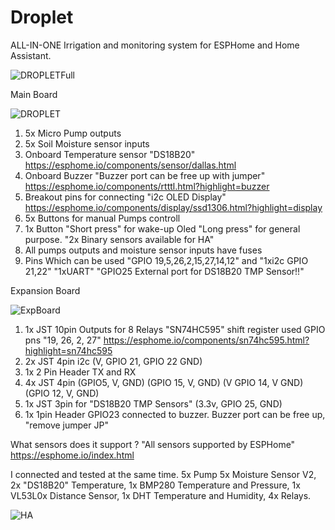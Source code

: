 # Droplet
 ALL-IN-ONE Irrigation and monitoring system for ESPHome and Home Assistant.
 
 
 ![DROPLETFull](https://raw.githubusercontent.com/PricelessToolkit/Droplet/main/img/dropletfull.JPEG)
 
 
 
   Main Board
   
   
 ![DROPLET](https://raw.githubusercontent.com/PricelessToolkit/Droplet/main/img/droplet.jpg)
 

 1. 5x Micro Pump outputs
 2. 5x Soil Moisture sensor inputs
 3. Onboard Temperature sensor "DS18B20" https://esphome.io/components/sensor/dallas.html
 4. Onboard Buzzer "Buzzer port can be free up with jumper" https://esphome.io/components/rtttl.html?highlight=buzzer
 5. Breakout pins for connecting "i2c OLED Display" https://esphome.io/components/display/ssd1306.html?highlight=display
 6. 5x Buttons for manual Pumps controll
 7. 1x Button "Short press" for wake-up Oled "Long press" for general purpose. "2x Binary sensors available for HA"
 8. All pumps outputs and moisture sensor inputs have fuses
 9. Pins Which can be used "GPIO 19,5,26,2,15,27,14,12" and "1xi2c GPIO 21,22" "1xUART" "GPIO25 External port for DS18B20 TMP Sensor!!"
 
  Expansion Board
  
  
 ![ExpBoard](https://raw.githubusercontent.com/PricelessToolkit/Droplet/main/img/ExpaBoard.JPG)
 
 
 1. 1x JST 10pin Outputs for 8 Relays "SN74HC595" shift register used GPIO pns "19, 26, 2, 27" https://esphome.io/components/sn74hc595.html?highlight=sn74hc595
 2. 2x JST 4pin i2c (V, GPIO 21, GPIO 22 GND)
 3. 1x 2 Pin Header TX and RX
 4. 4x JST 4pin (GPIO5, V, GND)  (GPIO 15, V, GND)  (V GPIO 14, V GND)  (GPIO 12, V, GND)
 5. 1x JST 3pin for "DS18B20 TMP Sensors" (3.3v, GPIO 25, GND)
 6. 1x 1pin Header GPIO23 connected to buzzer. Buzzer port can be free up, "remove jumper JP"
 
 

 What sensors does it support ? "All sensors supported by ESPHome" https://esphome.io/index.html
 
 
 I connected and tested at the same time.
 5x Pump
 5x Moisture Sensor V2, 
 2x "DS18B20" Temperature, 
 1x BMP280 Temperature and Pressure, 
 1x VL53L0x Distance Sensor, 
 1x DHT Temperature and Humidity, 
 4x Relays. 
 
 
 ![HA](https://raw.githubusercontent.com/PricelessToolkit/Droplet/main/img/HASensors.JPG)
